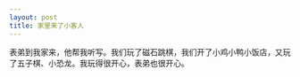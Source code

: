 ```yaml
---
layout: post
title: 家里来了小客人
---
```



表弟到我家来，他帮我听写。我们玩了磁石跳棋，我们开了小鸡小鸭小饭店，又玩了五子棋、小恐龙。我玩得很开心，表弟也很开心。  

